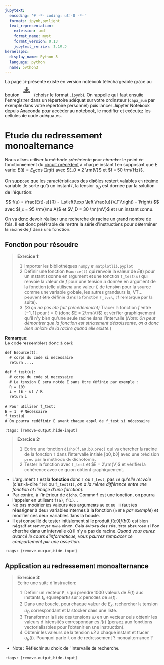 ```yaml
---
jupytext:
  encoding: '# -*- coding: utf-8 -*-'
  formats: ipynb,py:light
  text_representation:
    extension: .md
    format_name: myst
    format_version: 0.13
    jupytext_version: 1.10.3
kernelspec:
  display_name: Python 3
  language: python
  name: python3
---
```

La page ci-présente existe en version notebook téléchargeable grâce au bouton ![Bouton](./images/bouton_tl.png) (choisir le format `.ipynb`). On rappelle qu'l faut ensuite l'enregistrer dans un répertoire adéquat sur votre ordinateur (`capa_num` par exemple dans votre répertoire personnel) puis lancer Jupyter Notebook depuis Anaconda pour accéder au notebook, le modifier et exécutez les cellules de code adéquates.

# Etude du redressement monoalternance
Nous allons utiliser la méthode précédente pour chercher le point de fonctionnement du [circuit précédent](pos_pb_eq) à chaque instant $t$ en supposant que $E$ varie: $E(t) = E_0 \cos (2 \pi f t)$ avec $E_0 = 2 \rm{V}$ et $f = 50 \rm{Hz}$.

On suppose que les caractéristiques des dipôles restent valables en régime variable de sorte qu'à un instant $t$, la tension $u_D$ est donnée par la solution de l'équation:

$$
  f(u) = \frac{E(t)-u}{R} - I_s\left(\exp \left(\frac{u}{V_T}\right) - 1\right)
$$
avec $I_s = 95 \rm{\mu A}$ et $V_D = 30 \rm{mV}$ et $t$ un instant connu.

On va donc devoir réaliser une recherche de racine un grand nombre de fois. Il est donc préférable de mettre la série d'instructions pour déterminer la racine de $f$ dans une fonction.

## Fonction pour résoudre

> __Exercice 1:__  
> 1. Importer les bibliothèques `numpy` et `matplotlib.pyplot`
> 1. Définir une fonction `Esource(t)` qui renvoie la valeur de $E(t)$ pour un instant $t$ donné en argument et une fonction `f_test(u)` qui renvoie la valeur de $f$ pour une tension $u$ donnée en argument de la fonction (elle utilisera une valeur `E` de tension pour la source comme une variable globale, les autres grandeurs Is, VT... peuvent être définie dans la fonction `f_test`, cf remarque par la suite).
> 1. _(Si ça na pas été fait précédemment)_ Tracer la fonction $f$ entre $[-1,1]$ pour $t = 0$ (donc $E = 2\rm{V}$) et vérifier graphiquement qu'il n'y bien qu'une seule racine dans l'intervalle (_Note: On peut démontrer que la fonction est strictement décroissante, on a donc bien unicité de la racine quand elle existe._)

__Remarque__:  
Le code ressemblera donc à ceci:

```{code-block}
def Esource(t):
  # corps du code si necessaire
  return ....

def f_test(u):
  # corps du code si necessaire
  # La tension E sera notée E sans être définie par exemple :
  R = 100
  i = (E - u) / R
  return i

# Pour utiliser f_test:
E = 1  # Nécessaire
f_test(u)
# On pourra redéfinir E avant chaque appel de f_test si nécessaire
```

```{code-cell}
:tags: [remove-output,hide-input]

```

> __Exercice 2:__  
> 1. Ecrire une fonction `dicho(f,a0,b0,prec)` qui va chercher la racine de la fonction `f` dans l'intervalle initiale $[a0,b0]$ avec une précision `prec` par la méthode de dichotomie.
> 2. Tester la fonction avec `f_test` et $E = 2\rm{V}$ et vérifier la cohérence avec ce qu'on obtient graphiquement.

* L'argument `f` est la __fonction__ donc `f` ou `f_test`, pas _ce qu'elle renvoie_ (c'est-à-dire `f(0)` ou `f_test(1)`, _on a la même différence entre une fonction et l'image d'une fonction_).
* Par contre, à l'intérieur de `dicho`. Comme `f` est une fonction, on pourra l'appeler en utilisant `f(a)`, `f(1)`...
* Ne pas modifier les valeurs des arguments `a0` et `b0` : il faut les réassigner à deux variables internes à la fonction (_`a` et `b` par exemple_) et modifier ces deux variables dans la boucle.
* Il est conseillé de tester initialement si le produit $f(a0)f(b0)$ est bien négatif et renvoyer `None` sinon. Cela évitera des résultats absurdes si l'on cherche dans un intervalle où il n'y a pas de racine. _Quand vous aurez avancé le cours d'informatique, vous pourrez remplacer ce comportement par une assertion._

```{code-cell}
:tags: [remove-output,hide-input]

```

## Application au redressement monoalternance
> __Exercice 3:__  
> Ecrire une suite d'instruction:
> 1. Définir un vecteur `E_k` qui prendre 1000 valeurs de $E(t)$ aux instants $t_k$ équirépartis sur 2 périodes de $E(t)$.
> 2. Dans une boucle, pour chaque valeur de $E_k$, rechercher la tension $u_D$ correspondant et la stocker dans une liste.
> 3. Transformer la liste des tensions `uD` en un vecteur puis obtenir les valeurs d'intensités correspondantes $i(t)$ (pensez aux fonctions vectorialisables pour l'obtenir en une instruction).
> 4. Obtenir les valeurs de la tension $uR$ à chaque instant et tracer $u_R (t)$. Pourquoi parle-t-on de redressement ? monoalternance ?

* Note : Réfléchir au choix de l'intervalle de recherche.
```{code-cell}
:tags: [remove-output,hide-input]

```